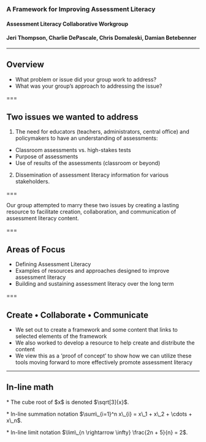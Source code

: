 ### A Framework for Improving Assessment Literacy
#### Assessment Literacy Collaborative Workgroup
#### Jeri Thompson, Charlie DePascale, Chris Domaleski, Damian Betebenner

---

## Overview

- What problem or issue did your group work to address?   
- What was your group’s approach to addressing the issue?

===

## Two issues we wanted to address

1. The need for educators (teachers, administrators, central office) and policymakers to have an understanding of assessments:
 - Classroom assessments vs. high-stakes tests
 - Purpose of assessments
 - Use of results of the assessments (classroom or beyond)

2. Dissemination of assessment literacy information for various stakeholders.

===

Our group attempted to marry these two issues by creating a lasting resource to facilitate creation, collaboration, and
communication of assessment literacy content.


===

## Areas of Focus

- Defining Assessment Literacy
- Examples of resources and approaches designed to improve assessment literacy
- Building and sustaining assessment literacy over the long term

===

## Create • Collaborate • Communicate

- We set out to create a framework and some content that links to selected elements of the framework
- We also worked to develop a resource to help create and distribute the content
- We view this as a ‘proof of concept’ to show how we can utilize these tools moving forward to more effectively promote assessment literacy

---

## In-line math

<p class="fragment">* The cube root of $x$ is denoted $\sqrt[3]{x}$.</p>
<p class="fragment">* In-line summation notation $\sum\_{i=1}^n x\_{i} = x\_1 + x\_2 + \cdots + x\_n$.</p>
<p class="fragment">* In-line limit notation $\lim\_{n \rightarrow \infty} \frac{2n + 5}{n} = 2$.</p>
